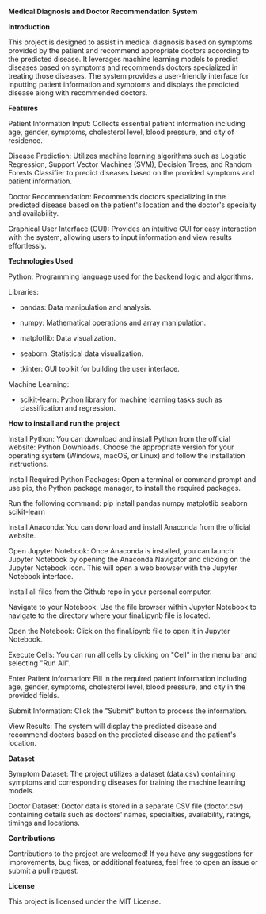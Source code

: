 **Medical Diagnosis and Doctor Recommendation System**

**Introduction**

This project is designed to assist in medical diagnosis based on symptoms provided by the patient and recommend appropriate doctors according to the predicted disease. It leverages machine learning models to predict diseases based on symptoms and recommends doctors specialized in treating those diseases. The system provides a user-friendly interface for inputting patient information and symptoms and displays the predicted disease along with recommended doctors.

**Features**

Patient Information Input: Collects essential patient information including age, gender, symptoms, cholesterol level, blood pressure, and city of residence.

Disease Prediction: Utilizes machine learning algorithms such as Logistic Regression, Support Vector Machines (SVM), Decision Trees, and Random Forests Classifier to predict diseases based on the provided symptoms and patient information.

Doctor Recommendation: Recommends doctors specializing in the predicted disease based on the patient's location and the doctor's specialty and availability.

Graphical User Interface (GUI): Provides an intuitive GUI for easy interaction with the system, allowing users to input information and view results effortlessly.

**Technologies Used**

Python: Programming language used for the backend logic and algorithms.

Libraries:

- pandas: Data manipulation and analysis.
  
- numpy: Mathematical operations and array manipulation.
  
- matplotlib: Data visualization.
  
- seaborn: Statistical data visualization.
  
- tkinter: GUI toolkit for building the user interface.
  
Machine Learning:

- scikit-learn: Python library for machine learning tasks such as classification and regression.

**How to install and run the project**

Install Python: You can download and install Python from the official website: Python Downloads. Choose the appropriate version for your operating system (Windows, macOS, or Linux) and follow the installation instructions.

Install Required Python Packages: Open a terminal or command prompt and use pip, the Python package manager, to install the required packages. 

Run the following command: pip install pandas numpy matplotlib seaborn scikit-learn

Install Anaconda: You can download and install Anaconda from the official website.

Open Jupyter Notebook: Once Anaconda is installed, you can launch Jupyter Notebook by opening the Anaconda Navigator and clicking on the Jupyter Notebook icon. This will open a web browser with the Jupyter Notebook interface.

Install all files from the Github repo in your personal computer.

Navigate to your Notebook: Use the file browser within Jupyter Notebook to navigate to the directory where your final.ipynb file is located.

Open the Notebook: Click on the final.ipynb file to open it in Jupyter Notebook.

Execute Cells: You can run all cells by clicking on "Cell" in the menu bar and selecting "Run All".

Enter Patient information: Fill in the required patient information including age, gender, symptoms, cholesterol level, blood pressure, and city in the provided fields.

Submit Information: Click the "Submit" button to process the information.

View Results: The system will display the predicted disease and recommend doctors based on the predicted disease and the patient's location.

**Dataset**

Symptom Dataset: The project utilizes a dataset (data.csv) containing symptoms and corresponding diseases for training the machine learning models.

Doctor Dataset: Doctor data is stored in a separate CSV file (doctor.csv) containing details such as doctors' names, specialties, availability, ratings, timings and locations.

**Contributions**

Contributions to the project are welcomed! If you have any suggestions for improvements, bug fixes, or additional features, feel free to open an issue or submit a pull request.

**License**

This project is licensed under the MIT License.
